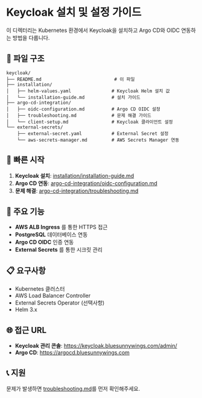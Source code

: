 # Keycloak 설치 및 설정 가이드

이 디렉터리는 Kubernetes 환경에서 Keycloak을 설치하고 Argo CD와 OIDC 연동하는 방법을 다룹니다.

## 📁 파일 구조

```
keycloak/
├── README.md                           # 이 파일
├── installation/
│   ├── helm-values.yaml               # Keycloak Helm 설치 값
│   └── installation-guide.md          # 설치 가이드
├── argo-cd-integration/
│   ├── oidc-configuration.md          # Argo CD OIDC 설정
│   ├── troubleshooting.md             # 문제 해결 가이드
│   └── client-setup.md                # Keycloak 클라이언트 설정
└── external-secrets/
    ├── external-secret.yaml           # External Secret 설정
    └── aws-secrets-manager.md         # AWS Secrets Manager 연동
```

## 🚀 빠른 시작

1. **Keycloak 설치**: [installation/installation-guide.md](installation/installation-guide.md)
2. **Argo CD 연동**: [argo-cd-integration/oidc-configuration.md](argo-cd-integration/oidc-configuration.md)
3. **문제 해결**: [argo-cd-integration/troubleshooting.md](argo-cd-integration/troubleshooting.md)

## 🔧 주요 기능

- **AWS ALB Ingress** 를 통한 HTTPS 접근
- **PostgreSQL** 데이터베이스 연동
- **Argo CD OIDC** 인증 연동
- **External Secrets** 를 통한 시크릿 관리

## 📋 요구사항

- Kubernetes 클러스터
- AWS Load Balancer Controller
- External Secrets Operator (선택사항)
- Helm 3.x

## 🌐 접근 URL

- **Keycloak 관리 콘솔**: https://keycloak.bluesunnywings.com/admin/
- **Argo CD**: https://argocd.bluesunnywings.com

## 📞 지원

문제가 발생하면 [troubleshooting.md](argo-cd-integration/troubleshooting.md)를 먼저 확인해주세요.